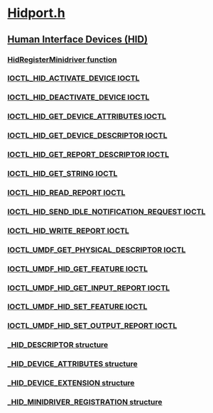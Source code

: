 # [Hidport.h](index.md)
## [Human Interface Devices (HID)](../_hid/index.md)
### [HidRegisterMinidriver function](../hidport/nf-hidport-hidregisterminidriver.md)
### [IOCTL_HID_ACTIVATE_DEVICE IOCTL](../hidport/ni-hidport-ioctl_hid_activate_device.md)
### [IOCTL_HID_DEACTIVATE_DEVICE IOCTL](../hidport/ni-hidport-ioctl_hid_deactivate_device.md)
### [IOCTL_HID_GET_DEVICE_ATTRIBUTES IOCTL](../hidport/ni-hidport-ioctl_hid_get_device_attributes.md)
### [IOCTL_HID_GET_DEVICE_DESCRIPTOR IOCTL](../hidport/ni-hidport-ioctl_hid_get_device_descriptor.md)
### [IOCTL_HID_GET_REPORT_DESCRIPTOR IOCTL](../hidport/ni-hidport-ioctl_hid_get_report_descriptor.md)
### [IOCTL_HID_GET_STRING IOCTL](../hidport/ni-hidport-ioctl_hid_get_string.md)
### [IOCTL_HID_READ_REPORT IOCTL](../hidport/ni-hidport-ioctl_hid_read_report.md)
### [IOCTL_HID_SEND_IDLE_NOTIFICATION_REQUEST IOCTL](../hidport/ni-hidport-ioctl_hid_send_idle_notification_request.md)
### [IOCTL_HID_WRITE_REPORT IOCTL](../hidport/ni-hidport-ioctl_hid_write_report.md)
### [IOCTL_UMDF_GET_PHYSICAL_DESCRIPTOR IOCTL](../hidport/ni-hidport-ioctl_umdf_get_physical_descriptor.md)
### [IOCTL_UMDF_HID_GET_FEATURE IOCTL](../hidport/ni-hidport-ioctl_umdf_hid_get_feature.md)
### [IOCTL_UMDF_HID_GET_INPUT_REPORT IOCTL](../hidport/ni-hidport-ioctl_umdf_hid_get_input_report.md)
### [IOCTL_UMDF_HID_SET_FEATURE IOCTL](../hidport/ni-hidport-ioctl_umdf_hid_set_feature.md)
### [IOCTL_UMDF_HID_SET_OUTPUT_REPORT IOCTL](../hidport/ni-hidport-ioctl_umdf_hid_set_output_report.md)
### [_HID_DESCRIPTOR structure](../hidport/ns-hidport-_hid_descriptor.md)
### [_HID_DEVICE_ATTRIBUTES structure](../hidport/ns-hidport-_hid_device_attributes.md)
### [_HID_DEVICE_EXTENSION structure](../hidport/ns-hidport-_hid_device_extension.md)
### [_HID_MINIDRIVER_REGISTRATION structure](../hidport/ns-hidport-_hid_minidriver_registration.md)
